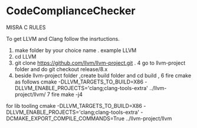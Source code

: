 # CodeComplianceChecker
MISRA C RULES
 
To get LLVM and Clang  follow the insrtuctions.

1. make folder by your choice name . example LLVM
2. cd LLVM 
3. git clone https://github.com/llvm/llvm-project.git .
4 go to llvm-project folder and do git checkout release/8.x
5. beside llvm-project folder ,create build folder and cd build ,
6 fire cmake as follows
cmake -DLLVM_TARGETS_TO_BUILD=X86 -DLLVM_ENABLE_PROJECTS='clang;clang-tools-extra' ../llvm-project/llvm/
7 fire make -j4

for lib tooling
cmake -DLLVM_TARGETS_TO_BUILD=X86 -DLLVM_ENABLE_PROJECTS='clang;clang-tools-extra' -DCMAKE_EXPORT_COMPILE_COMMANDS=True ../llvm-project/llvm
